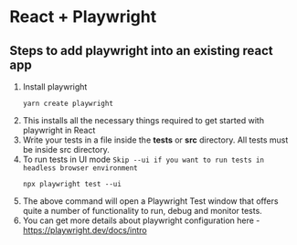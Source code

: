 # React + Playwright

## Steps to add playwright into an existing react app
1. Install playwright
   ```
   yarn create playwright
   ```
2. This installs all the necessary things required to get started with playwright in React
3. Write your tests in a file inside the **tests** or **src** directory. All tests must be inside src directory.
4. To run tests in UI mode `Skip --ui if you want to run tests in headless browser environment`
   ```
   npx playwright test --ui
   ```
5. The above command will open a Playwright Test window that offers quite a number of functionality to run, debug and monitor tests.
6. You can get more details about playwright configuration here - https://playwright.dev/docs/intro
